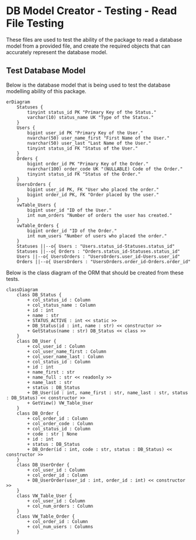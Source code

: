 # DB Model Creator - Testing - Read File Testing
These files are used to test the ability of the package to read a database model from a provided file, and create the required objects that can accurately represent the database model.

## Test Database Model
Below is the database model that is being used to test the database modelling ability of this package.
``` mermaid
erDiagram
    Statuses {
        tinyint status_id PK "Primary Key of the Status."
        varchar(10) status_name UK "Type of the Status."
    }
    Users {
        bigint user_id PK "Primary Key of the User."
        nvarchar(50) user_name_first "First Name of the User."
        nvarchar(50) user_last "Last Name of the User."
        tinyint status_id FK "Status of the User."
    }
    Orders {
        bigint order_id PK "Primary Key of the Order."
        nvarchar(100) order_code UK "(NULLABLE) Code of the Order."
        tinyint status_id FK "Status of the Order."
    }
    UsersOrders {
        bigint user_id PK, FK "User who placed the order."
        bigint order_id PK, FK "Order placed by the user."
    }
    vwTable_Users {
        bigint user_id "ID of the User."
        int num_orders "Number of orders the user has created."
    }
    vwTable_Orders {
        bigint order_id "ID of the Order."
        int num_users "Number of users who placed the order."
    }
    Statuses ||--o{ Users : "Users.status_id-Statuses.status_id"
    Statuses ||--o{ Orders : "Orders.status_id-Statuses.status_id"
    Users ||--o{ UsersOrders : "UsersOrders.user_id-Users.user_id"
    Orders ||--o{ UsersOrders : "UsersOrders.order_id-Orders.order_id"
```

Below is the class diagram of the ORM that should be created from these tests.
``` mermaid
classDiagram
    class DB_Status {
        + col_status_id : Column
        + col_status_name : Column
        + id : int
        + name : str
        + STATUS_ACTIVE : int << static >>
        + DB_Status(id : int, name : str) << constructor >>
        + GetStatus(name : str) DB_Status << class >>
    }
    class DB_User {
        + col_user_id : Column
        + col_user_name_first : Column
        + col_user_name_last : Column
        + col_status_id : Column
        + id : int
        + name_first : str
        + name_full : str << readonly >>
        + name_last : str
        + status : DB_Status
        + DB_User(id : int, name_first : str, name_last : str, status : DB_Status) << constructor >>
        + GetView() VW_Table_User
    }
    class DB_Order {
        + col_order_id : Column
        + col_order_code : Column
        + col_status_id : Column
        + code : str | None
        + id : int
        + status : DB_Status
        + DB_Order(id : int, code : str, status : DB_Status) << constructor >>
    }
    class DB_UserOrder {
        + col_user_id : Column
        + col_order_id : Column
        + DB_UserOrder(user_id : int, order_id : int) << constructor >>
    }
    class VW_Table_User {
        + col_user_id : Column
        + col_num_orders : Column
    }
    class VW_Table_Order {
        + col_order_id : Column
        + col_num_users : Columns
    }
```